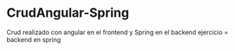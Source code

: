 # CrudAngular-Spring
Crud realizado con angular en el frontend y Spring en el backend
ejercicio = backend en spring
